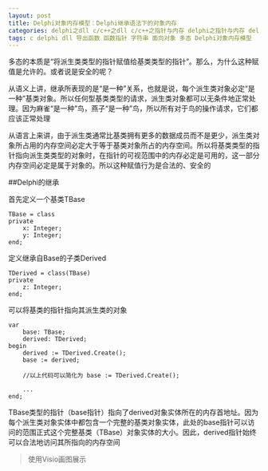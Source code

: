 ```yaml
---
layout: post
title: Delphi对象内存模型：Delphi继承语法下的对象内存
categories: delphi之dll c/c++之dll c/c++之指针与内存 delphi之指针与内存 delphi之面向对象 c/c++之面向对象 软件质量之内存管理 深入学习之内存管理
tags: c delphi dll 导出函数 函数指针 字符串 面向对象 多态 Delphi对象内存模型
---
```


多态的本质是“将派生类类型的指针赋值给基类类型的指针”。那么，为什么这种赋值是允许的。或者说是安全的呢？

从语义上讲，继承所表现的是“是一种”关系，也就是说，每个派生类对象必定“是一种”基类对象。所以任何型基类类型的请求，派生类对象都可以无条件地正常处理。因为麻雀“是一种”鸟，燕子“是一种”鸟，所以所有对于鸟的操作请求，它们都应该正常处理

从语言上来讲，由于派生类通常比基类拥有更多的数据成员而不是更少，派生类对象所占用的内存空间必定大于等于基类对象所占的内存空间。所以将基类类型的指针指向派生类类型的对象时，在指针的可视范围中的内存必定是可用的，这一部分内存空间必定是属于对象的。所以这种赋值行为是合法的、安全的

##Delphi的继承

首先定义一个基类TBase

```
TBase = class
private
	x: Integer;
	y: Integer;
end;
```

定义继承自Base的子类Derived

```
TDerived = class(TBase)
private
	z: Integer;
end;
```

可以将基类的指针指向其派生类的对象

```
var
	base: TBase;
	derived: TDerived;
begin
	derived := TDerived.Create();
	base := derived;

	//以上代码可以简化为 base := TDerived.Create();

	...
end;
```

TBase类型的指针（base指针）指向了derived对象实体所在的内存首地址。因为每个派生类对象实体中都包含一个完整的基类对象实体，此处的base指针可以访问的范围正式这个完整基类（TBase）对象实体的大小。因此，derived指针始终可以合法地访问其所指向的内存空间

>使用Visio画图展示
